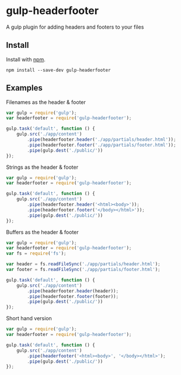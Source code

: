 gulp-headerfooter
=================

A gulp plugin for adding headers and footers to your files


Install
-------

Install with [npm](https://npmjs.org/package/gulp-headerfooter).

```
npm install --save-dev gulp-headerfooter
```

Examples
--------

Filenames as the header & footer

```js
var gulp = require('gulp');
var headerfooter = require('gulp-headerfooter');

gulp.task('default', function () {
	gulp.src('./app/content')
		.pipe(headerfooter.header('./app/partials/header.html'));
		.pipe(headerfooter.footer('./app/partials/footer.html'));
        .pipe(gulp.dest('./public/'))
});
```

Strings as the header & footer

```js
var gulp = require('gulp');
var headerfooter = require('gulp-headerfooter');

gulp.task('default', function () {
    gulp.src('./app/content')
        .pipe(headerfooter.header('<html><body>'));
        .pipe(headerfooter.footer('</body></html>'));
        .pipe(gulp.dest('./public/'))
});
```

Buffers as the header & footer

```js
var gulp = require('gulp');
var headerfooter = require('gulp-headerfooter');
var fs = require('fs');

var header = fs.readFileSync('./app/partials/header.html');
var footer = fs.readFileSync('./app/partials/footer.html');

gulp.task('default', function () {
    gulp.src('./app/content')
        .pipe(headerfooter.header(header));
        .pipe(headerfooter.footer(footer));
        .pipe(gulp.dest('./public/'))
});
```

Short hand version

```js
var gulp = require('gulp');
var headerfooter = require('gulp-headerfooter');

gulp.task('default', function () {
    gulp.src('./app/content')
        .pipe(headerfooter('<html><body>', '</body></html>');
        .pipe(gulp.dest('./public/'))
});
```
